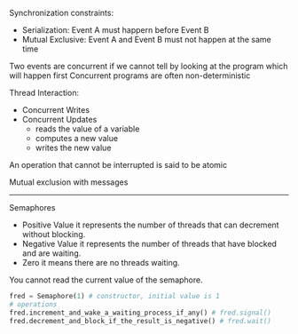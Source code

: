 Synchronization constraints:
* Serialization: Event A must happern before Event B
* Mutual Exclusive: Event A and Event B must not happen at the same time

Two events are concurrent if we cannot tell by looking at the program which will happen first
Concurrent programs are often non-deterministic

Thread Interaction:
* Concurrent Writes
* Concurrent Updates
    * reads the value of a variable
    * computes a new value  
    * writes the new value

An operation that cannot be interrupted is said to be atomic

Mutual exclusion with messages

---

Semaphores
* Positive Value
it represents the number of threads that can decrement without blocking.
* Negative Value
it represents the number of threads that have blocked and are waiting.
* Zero
it means there are no threads waiting.

You cannot read the current value of the semaphore.

``` python
fred = Semaphore(1) # constructor, initial value is 1
# operations
fred.increment_and_wake_a_waiting_process_if_any() # fred.signal()
fred.decrement_and_block_if_the_result_is_negative() # fred.wait()


```